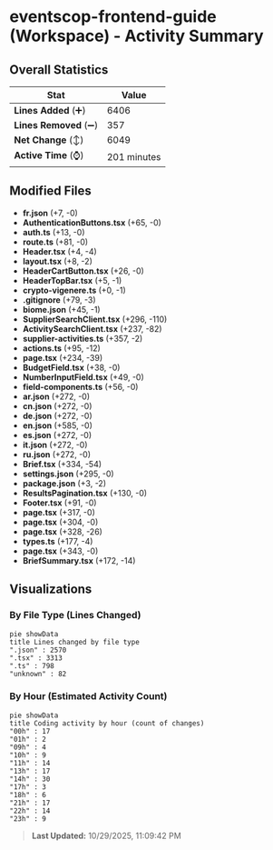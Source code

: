 # eventscop-frontend-guide (Workspace) - Activity Summary 

## Overall Statistics

| Stat                   | Value                                                             |
| ---------------------- | ----------------------------------------------------------------- |
| **Lines Added** (➕)   | 6406                                          |
| **Lines Removed** (➖) | 357                                        |
| **Net Change** (↕)    | 6049                |
| **Active Time** (⌚)   | 201 minutes |


## Modified Files
- **fr.json** (+7, -0)
- **AuthenticationButtons.tsx** (+65, -0)
- **auth.ts** (+13, -0)
- **route.ts** (+81, -0)
- **Header.tsx** (+4, -4)
- **layout.tsx** (+8, -2)
- **HeaderCartButton.tsx** (+26, -0)
- **HeaderTopBar.tsx** (+5, -1)
- **crypto-vigenere.ts** (+0, -1)
- **.gitignore** (+79, -3)
- **biome.json** (+45, -1)
- **SupplierSearchClient.tsx** (+296, -110)
- **ActivitySearchClient.tsx** (+237, -82)
- **supplier-activities.ts** (+357, -2)
- **actions.ts** (+95, -12)
- **page.tsx** (+234, -39)
- **BudgetField.tsx** (+38, -0)
- **NumberInputField.tsx** (+49, -0)
- **field-components.ts** (+56, -0)
- **ar.json** (+272, -0)
- **cn.json** (+272, -0)
- **de.json** (+272, -0)
- **en.json** (+585, -0)
- **es.json** (+272, -0)
- **it.json** (+272, -0)
- **ru.json** (+272, -0)
- **Brief.tsx** (+334, -54)
- **settings.json** (+295, -0)
- **package.json** (+3, -2)
- **ResultsPagination.tsx** (+130, -0)
- **Footer.tsx** (+91, -0)
- **page.tsx** (+317, -0)
- **page.tsx** (+304, -0)
- **page.tsx** (+328, -26)
- **types.ts** (+177, -4)
- **page.tsx** (+343, -0)
- **BriefSummary.tsx** (+172, -14)

## Visualizations

### By File Type (Lines Changed)

```mermaid
pie showData
title Lines changed by file type
".json" : 2570
".tsx" : 3313
".ts" : 798
"unknown" : 82
```

### By Hour (Estimated Activity Count)

```mermaid
pie showData
title Coding activity by hour (count of changes)
"00h" : 17
"01h" : 2
"09h" : 4
"10h" : 9
"11h" : 14
"13h" : 17
"14h" : 30
"17h" : 3
"18h" : 6
"21h" : 17
"22h" : 14
"23h" : 9
```


> **Last Updated:** 10/29/2025, 11:09:42 PM